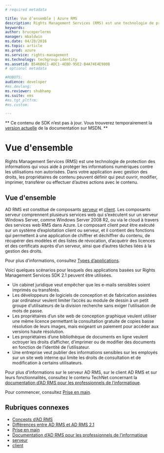 ```yaml
---
# required metadata

title: Vue d’ensemble | Azure RMS
description: Rights Management Services (RMS) est une technologie de protection des informations qui vous aide à protéger les informations numériques contre les utilisations non autorisées.
keywords:
author: bruceperlerms
manager: mbaldwin
ms.date: 04/28/2016
ms.topic: article
ms.prod: azure
ms.service: rights-management
ms.technology: techgroup-identity
ms.assetid: B546B6C1-ADC1-4EBD-95E2-B4A74E4E980B
# optional metadata

#ROBOTS:
audience: developer
#ms.devlang:
ms.reviewer: shubhamp
ms.suite: ems
#ms.tgt_pltfrm:
#ms.custom:

---
```

** Ce contenu de SDK n’est pas à jour. Vous trouverez temporairement la [version actuelle](https://msdn.microsoft.com/library/windows/desktop/hh535290(v=vs.85).aspx) de la documentation sur MSDN. **
# Vue d'ensemble

Rights Management Services (RMS) est une technologie de protection des informations qui vous aide à protéger les informations numériques contre les utilisations non autorisées. Dans votre application avec gestion des droits, les propriétaires de contenu peuvent définir qui peut ouvrir, modifier, imprimer, transférer ou effectuer d’autres actions avec le contenu.

## Vue d'ensemble

AD RMS est constitué de composants [serveur](ad-rms-server.md) et [client](ad-rms-client.md). Les composants serveur comprennent plusieurs services web qui s’exécutent sur un serveur Windows Server, comme Windows Server 2008 R2, ou via le cloud à travers des services web RMS dans Azure. Le composant client peut être exécuté sur un système d’exploitation client ou serveur, et il contient des fonctions qui permettent à une application de chiffrer et déchiffrer du contenu, de récupérer des modèles et des listes de révocation, d’acquérir des licences et des certificats auprès d’un serveur, ainsi que d’autres tâches liées à la gestion des droits.

Pour plus d’informations, consultez [Types d’applications](application-types.md).

Voici quelques scénarios pour lesquels des applications basées sur Rights Management Services SDK 2.1 peuvent être utilisées.

-   Un cabinet juridique veut empêcher que les e-mails sensibles soient imprimés ou transférés.
-   Les développeurs de logiciels de conception et de fabrication assistées par ordinateur veulent limiter l’accès au module de dessin à un petit groupe d’utilisateurs de la division recherche sans exiger l’utilisation de mots de passe.
-   Les propriétaires d’un site web de conception graphique veulent utiliser une même licence permettant la consultation gratuite de copies basse résolution de leurs images, mais exigeant un paiement pour accéder aux versions haute résolution.
-   Les propriétaires d’une bibliothèque de documents en ligne veulent octroyer les droits d’afficher, d’imprimer ou de modifier des documents en fonction de l’identité de l’utilisateur.
-   Une entreprise veut publier des informations sensibles sur les employés sur un site web interne qui limite les droits de consultation et de modification à certains utilisateurs.

Pour plus d’informations sur le serveur AD RMS, sur le client AD RMS et sur leurs fonctionnalités, consultez le contenu TechNet concernant la [documentation d’AD RMS pour les professionnels de l’informatique](https://TechNet.Microsoft.Com/en-us/library/cc771234.aspx).

Pour commencer, consultez [Prise en main](getting-started-with-ad-rms-2-0.md).

## Rubriques connexes

* [Concepts d’AD RMS](application-types.md)
* [Différences entre AD RMS et AD RMS 2.1](differences-between-ad-rms-and-ad-rms-2-0.md)
* [Prise en main](getting-started-with-ad-rms-2-0.md)
* [Documentation d’AD RMS pour les professionnels de l’informatique](https://TechNet.Microsoft.Com/en-us/library/cc771234.aspx)
* [serveur](ad-rms-server.md)
* [client](ad-rms-client.md)
 

 





<!--HONumber=Jun16_HO1-->


